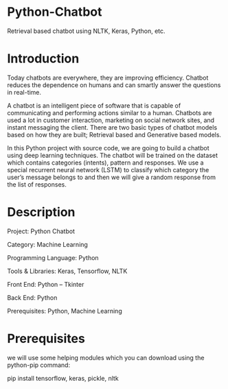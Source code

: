 # Python-Chatbot
Retrieval based chatbot using NLTK, Keras, Python, etc.

# Introduction
Today chatbots are everywhere, they are improving efficiency. Chatbot reduces the dependence on humans and can smartly answer the questions in real-time.

A chatbot is an intelligent piece of software that is capable of communicating and performing actions similar to a human. Chatbots are used a lot in customer interaction, marketing on social network sites, and instant messaging the client. There are two basic types of chatbot models based on how they are built; Retrieval based and Generative based models.

In this Python project with source code, we are going to build a chatbot using deep learning techniques. The chatbot will be trained on the dataset which contains categories (intents), pattern and responses. We use a special recurrent neural network (LSTM) to classify which category the user’s message belongs to and then we will give a random response from the list of responses.

# Description
Project: Python Chatbot

Category: Machine Learning

Programming Language: Python

Tools & Libraries: Keras, Tensorflow, NLTK

Front End: Python – Tkinter

Back End: Python

Prerequisites: Python, Machine Learning

# Prerequisites
we will use some helping modules which you can download using the python-pip command:

pip install tensorflow, keras, pickle, nltk

